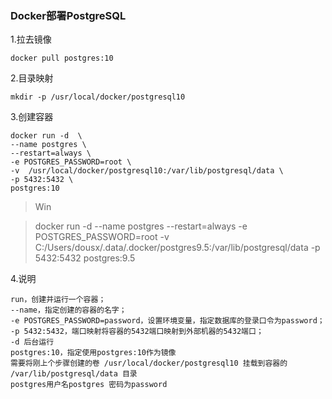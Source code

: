 ### Docker部署PostgreSQL

1.拉去镜像

```shell
docker pull postgres:10
```
2.目录映射

```
mkdir -p /usr/local/docker/postgresql10
```

3.创建容器

```
docker run -d  \
--name postgres \
--restart=always \
-e POSTGRES_PASSWORD=root \
-v  /usr/local/docker/postgresql10:/var/lib/postgresql/data \
-p 5432:5432 \
postgres:10
```

>Win
>

> docker run -d  --name postgres --restart=always -e POSTGRES_PASSWORD=root -v  C:/Users/dousx/.data/.docker/postgres9.5:/var/lib/postgresql/data -p 5432:5432 postgres:9.5

4.说明

```
run，创建并运行一个容器；
--name，指定创建的容器的名字；
-e POSTGRES_PASSWORD=password，设置环境变量，指定数据库的登录口令为password；
-p 5432:5432，端口映射将容器的5432端口映射到外部机器的5432端口；
-d 后台运行
postgres:10，指定使用postgres:10作为镜像
需要将刚上个步骤创建的卷 /usr/local/docker/postgresql10 挂载到容器的 /var/lib/postgresql/data 目录
postgres用户名postgres 密码为password
```